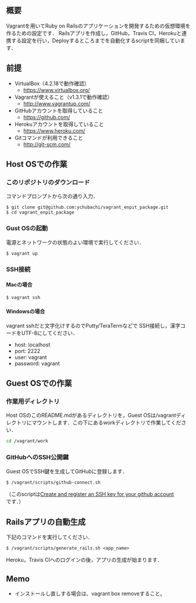 ## 概要
Vagrantを用いてRuby on Railsのアプリケーションを開発するための仮想環境を作るための設定です．
Railsアプリを作成し，GitHub，Travis CI，Herokuと連携する設定を行い，Deployするところまでを自動化するscriptを同梱しています．

## 前提

- VirtualBox（4.2.18で動作確認）
  - https://www.virtualbox.org/
- Vagrantが使えること（v1.3.1で動作確認）
  - http://www.vagrantup.com/
- GitHubアカウントを取得していること
  - https://github.com/
- Herokuアカウントを取得していること
  - https://www.heroku.com/
- Gitコマンドが利用できること
  - http://git-scm.com/

## Host OSでの作業

### このリポジトリのダウンロード

コマンドプロンプトから次の通り入力．

```
$ git clone git@github.com:ychubachi/vagrant_enpit_package.git
$ cd vagrant_enpit_package
```

### Gust OSの起動

電源とネットワークの状態のよい環境で実行してください．

```bash
$ vagrant up
```

### SSH接続
#### Macの場合

```bash
$ vagrant ssh
```

#### Windowsの場合

vagrant sshだと文字化けするのでPutty/TeraTermなどで
SSH接続し，漢字コードをUTF-8にしてください．

- host: localhost
- port: 2222
- user: vagrant
- password: vagrant

## Guest OSでの作業

### 作業用ディレクトリ

Host OSのこのREADME.mdがあるディレクトリを，Guest OSは/vagrantディレクトリにマウントします．この下にあるworkディレクトリで作業してください．

```bash
cd /vagrant/work
```

### GitHubへのSSH公開鍵

Guest OSでSSH鍵を生成してGitHubに登録します．

```bash
$ /vagrant/scripts/github-connect.sh
```

（このscriptは[Create and register an SSH key for your github account](https://gist.github.com/acoulton/1969779)です．）

## Railsアプリの自動生成

下記のコマンドを実行してください．

```
$ /vagrant/scripts/generate_rails.sh <app_name>
```

Heroku，Travis CIへのログインの後，アプリの生成が始まります．

## Memo

- インストールし直しする場合は、vagrant box removeすること。
